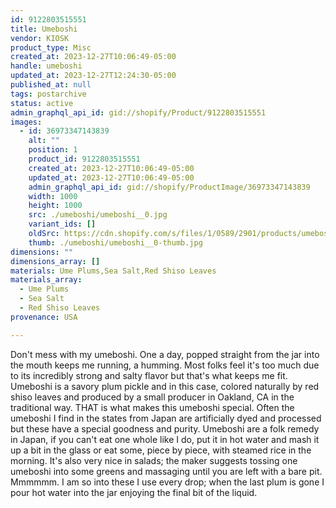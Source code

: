 ```yaml
---
id: 9122803515551
title: Umeboshi
vendor: KIOSK
product_type: Misc
created_at: 2023-12-27T10:06:49-05:00
handle: umeboshi
updated_at: 2023-12-27T12:24:30-05:00
published_at: null
tags: postarchive
status: active
admin_graphql_api_id: gid://shopify/Product/9122803515551
images:
  - id: 36973347143839
    alt: ""
    position: 1
    product_id: 9122803515551
    created_at: 2023-12-27T10:06:49-05:00
    updated_at: 2023-12-27T10:06:49-05:00
    admin_graphql_api_id: gid://shopify/ProductImage/36973347143839
    width: 1000
    height: 1000
    src: ./umeboshi/umeboshi__0.jpg
    variant_ids: []
    oldSrc: https://cdn.shopify.com/s/files/1/0589/2901/products/umeboshi_webready-0030_1024x1024_2x_99824379-667a-42eb-9c8a-c71982ec4771.webp?v=1703689609
    thumb: ./umeboshi/umeboshi__0-thumb.jpg
dimensions: ""
dimensions_array: []
materials: Ume Plums,Sea Salt,Red Shiso Leaves
materials_array:
  - Ume Plums
  - Sea Salt
  - Red Shiso Leaves
provenance: USA

---
```


Don't mess with my umeboshi. One a day, popped straight from the jar into the mouth keeps me running, a humming. Most folks feel it's too much due to its incredibly strong and salty flavor but that's what keeps me fit. Umeboshi is a savory plum pickle and in this case, colored naturally by red shiso leaves and produced by a small producer in Oakland, CA in the traditional way. THAT is what makes this umeboshi special. Often the umeboshi I find in the states from Japan are artificially dyed and processed but these have a special goodness and purity. Umeboshi are a folk remedy in Japan, if you can't eat one whole like I do, put it in hot water and mash it up a bit in the glass or eat some, piece by piece, with steamed rice in the morning. It's also very nice in salads; the maker suggests tossing one umeboshi into some greens and massaging until you are left with a bare pit. Mmmmmm. I am so into these I use every drop; when the last plum is gone I pour hot water into the jar enjoying the final bit of the liquid.